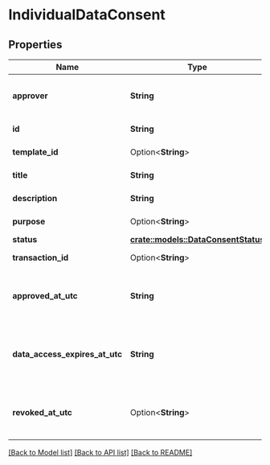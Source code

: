 # IndividualDataConsent

## Properties

Name | Type | Description | Notes
------------ | ------------- | ------------- | -------------
**approver** | **String** | Name of consent approver individual. | 
**id** | **String** | Data consent id. | 
**template_id** | Option<**String**> | Consent template id. | [optional]
**title** | **String** | Consent title. | 
**description** | **String** | Consent description. | 
**purpose** | Option<**String**> | Consent purpose. | [optional]
**status** | [**crate::models::DataConsentStatus**](DataConsentStatus.md) |  | 
**transaction_id** | Option<**String**> | Transaction id. | [optional]
**approved_at_utc** | **String** | Consent approval datetime in UTC timezone. | 
**data_access_expires_at_utc** | **String** | Data access expiration datetime in UTC timezone. | 
**revoked_at_utc** | Option<**String**> | Consent revocation datetime in UTC timezone. | [optional]

[[Back to Model list]](../README.md#documentation-for-models) [[Back to API list]](../README.md#documentation-for-api-endpoints) [[Back to README]](../README.md)


